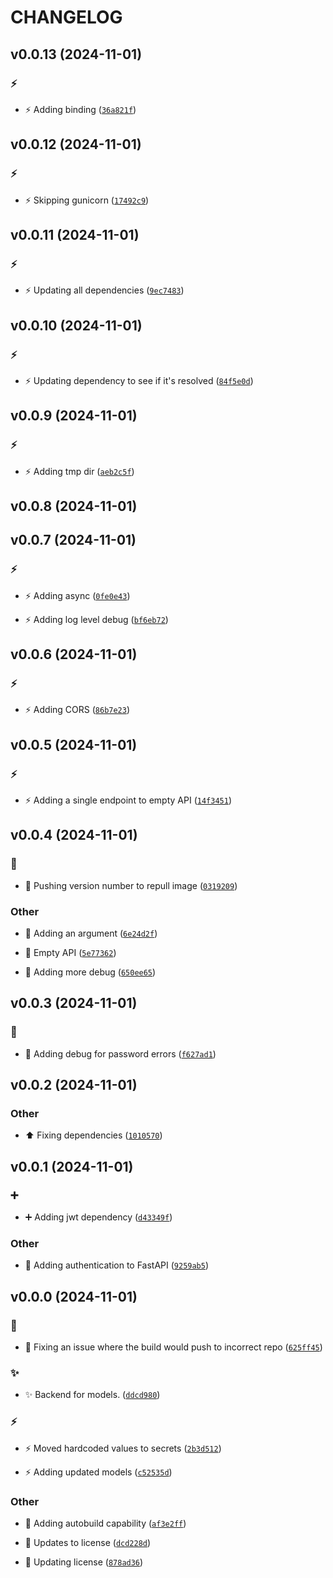 # CHANGELOG

## v0.0.13 (2024-11-01)

### :zap:

* :zap: Adding binding ([`36a821f`](https://github.com/Westfall-io/windstorm-dwarven/commit/36a821fe20431cefbdf05a44370e6b9a6394538c))

## v0.0.12 (2024-11-01)

### :zap:

* :zap: Skipping gunicorn ([`17492c9`](https://github.com/Westfall-io/windstorm-dwarven/commit/17492c9cb1a62defe3fb655b24ff574ee1ae4797))

## v0.0.11 (2024-11-01)

### :zap:

* :zap: Updating all dependencies ([`9ec7483`](https://github.com/Westfall-io/windstorm-dwarven/commit/9ec74836f9466c37c50b4457f3a6dd03cf20d7ff))

## v0.0.10 (2024-11-01)

### :zap:

* :zap: Updating dependency to see if it&#39;s resolved ([`84f5e0d`](https://github.com/Westfall-io/windstorm-dwarven/commit/84f5e0d6b4460240c4fcbe54343e7dc75d3d1d3f))

## v0.0.9 (2024-11-01)

### :zap:

* :zap: Adding tmp dir ([`aeb2c5f`](https://github.com/Westfall-io/windstorm-dwarven/commit/aeb2c5f32e029bfdb564b22fc1a82754ce00fe87))

## v0.0.8 (2024-11-01)

## v0.0.7 (2024-11-01)

### :zap:

* :zap: Adding async ([`0fe0e43`](https://github.com/Westfall-io/windstorm-dwarven/commit/0fe0e43c6ce59d111cc4c1a1e309561fa3a47df8))

* :zap: Adding log level debug ([`bf6eb72`](https://github.com/Westfall-io/windstorm-dwarven/commit/bf6eb724639f15260290d2967cdf15ca04aa488f))

## v0.0.6 (2024-11-01)

### :zap:

* :zap: Adding CORS ([`86b7e23`](https://github.com/Westfall-io/windstorm-dwarven/commit/86b7e233bc0c5a2e9f51a88f5e8986cfc393bf07))

## v0.0.5 (2024-11-01)

### :zap:

* :zap: Adding a single endpoint to empty API ([`14f3451`](https://github.com/Westfall-io/windstorm-dwarven/commit/14f345172deb8f3d79c9582aa5b5dec72b8ca3cf))

## v0.0.4 (2024-11-01)

### :bug:

* :bug: Pushing version number to repull image ([`0319209`](https://github.com/Westfall-io/windstorm-dwarven/commit/0319209b3b8f01d51d0c232441df5c1ad1d6d3ff))

### Other

* :construction: Adding an argument ([`6e24d2f`](https://github.com/Westfall-io/windstorm-dwarven/commit/6e24d2feb09cba3cb3d9f07c34b05253add74b40))

* :construction: Empty API ([`5e77362`](https://github.com/Westfall-io/windstorm-dwarven/commit/5e77362d1e49651d49c4c5c4327681c40656e82e))

* :construction: Adding more debug ([`650ee65`](https://github.com/Westfall-io/windstorm-dwarven/commit/650ee654656c874a49ec6c53899be52335f608ab))

## v0.0.3 (2024-11-01)

### :bug:

* :bug: Adding debug for password errors ([`f627ad1`](https://github.com/Westfall-io/windstorm-dwarven/commit/f627ad188296be97e1354dfed988fe66654ca595))

## v0.0.2 (2024-11-01)

### Other

* :arrow_up: Fixing dependencies ([`1010570`](https://github.com/Westfall-io/windstorm-dwarven/commit/1010570a705b466820883678c9f9cf01d719e409))

## v0.0.1 (2024-11-01)

### :heavy_plus_sign:

* :heavy_plus_sign: Adding jwt dependency ([`d43349f`](https://github.com/Westfall-io/windstorm-dwarven/commit/d43349fbf4381c078bc0c44c6e117e1c5e86072d))

### Other

* :passport_control: Adding authentication to FastAPI ([`9259ab5`](https://github.com/Westfall-io/windstorm-dwarven/commit/9259ab56d4b52540e947b3b94cb783f3b1f56220))

## v0.0.0 (2024-11-01)

### :bug:

* :bug: Fixing an issue where the build would push to incorrect repo ([`625ff45`](https://github.com/Westfall-io/windstorm-dwarven/commit/625ff4596adaba28d0ecd8ff773b5c7764c3152a))

### :sparkles:

* :sparkles: Backend for models. ([`ddcd980`](https://github.com/Westfall-io/windstorm-dwarven/commit/ddcd980ae6035cd411c110781c806b24c44a713a))

### :zap:

* :zap: Moved hardcoded values to secrets ([`2b3d512`](https://github.com/Westfall-io/windstorm-dwarven/commit/2b3d5127608c7bc4eb1928b785913c3e7baf8264))

* :zap: Adding updated models ([`c52535d`](https://github.com/Westfall-io/windstorm-dwarven/commit/c52535dcb84f7ebe40b58a09173aaa54624bad17))

### Other

* :green_heart: Adding autobuild capability ([`af3e2ff`](https://github.com/Westfall-io/windstorm-dwarven/commit/af3e2ff063d64de006e8162090efa6965f2156ee))

* :page_facing_up: Updates to license ([`dcd228d`](https://github.com/Westfall-io/windstorm-dwarven/commit/dcd228d7e7d5411aa0744028f7f52f2e1582eeae))

* :page_facing_up: Updating license ([`878ad36`](https://github.com/Westfall-io/windstorm-dwarven/commit/878ad36a8aacda0abf10fa51c996ee116d147bfc))
